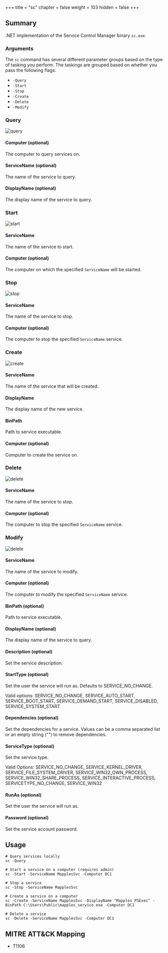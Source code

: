+++
title = "sc"
chapter = false
weight = 103
hidden = false
+++

## Summary
.NET implementation of the Service Control Manager binary `sc.exe`.

### Arguments

The `sc` command has several different parameter groups based on the type of tasking you perform. The taskings are grouped based on whether you pass the following flags:

- `-Query`
- `-Start`
- `-Stop`
- `-Create`
- `-Delete`
- `-Modify`

### Query

![query](../images/sc_query.png)

#### Computer (optional)

The computer to query services on.

#### ServiceName (optional)

The name of the service to query.

#### DisplayName (optional)

The display name of the service to query.

### Start

![start](../images/sc_start.png)

#### ServiceName

The name of the service to start.

#### Computer (optional)

The computer on which the specified `ServiceName` will be started.

### Stop

![stop](../images/sc_stop.png)

#### ServiceName

The name of the service to stop.

#### Computer (optional)

The computer to stop the specified `ServiceName` service.

### Create

![create](../images/sc_create.png)

#### ServiceName

The name of the service that will be created.

#### DisplayName

The display name of the new service.

#### BinPath

Path to service executable.

#### Computer (optional)

Computer to create the service on.

### Delete

![delete](../images/sc_delete.png)

#### ServiceName

The name of the service to stop.

#### Computer (optional)

The computer to stop the specified `ServiceName` service.

### Modify

![delete](../images/sc_modify.png)

#### ServiceName

The name of the service to modify.

#### Computer (optional)

The computer to modify the specified `ServiceName` service.

#### BinPath (optional)

Path to service executable.

#### DisplayName (optional)

The display name of the service to query.

#### Description (optional) 
Set the service description.

#### StartType (optional)
Set the user the service will run as. Defaults to SERVICE_NO_CHANGE.

Valid options: SERVICE_NO_CHANGE, SERVICE_AUTO_START, SERVICE_BOOT_START, SERVICE_DEMAND_START, SERVICE_DISABLED, SERVICE_SYSTEM_START

#### Dependencies (optional) 
Set the dependencies for a service. Values can be a comma separated list or an empty string ("") to remove dependencies.

#### ServiceType (optional)
Set the service type.

Valid Options: SERVICE_NO_CHANGE, SERVICE_KERNEL_DRIVER, SERVICE_FILE_SYSTEM_DRIVER, SERVICE_WIN32_OWN_PROCESS, SERVICE_WIN32_SHARE_PROCESS, SERVICE_INTERACTIVE_PROCESS, SERVICETYPE_NO_CHANGE, SERVICE_WIN32

#### RunAs (optional)

Set the user the service will run as.

#### Password (optional)
Set the service account password.


## Usage
```
# Query services locally
sc -Query

# Start a service on a computer (requires admin)
sc -Start -ServiceName MapplesSvc -Computer DC1

# Stop a service
sc -Stop -ServiceName MapplesSvc

# Create a service on a computer
sc -Create -ServiceName MapplesSvc -DisplayName "Mapples PSExec" -BinPath C:\Users\Public\mapples_service.exe -Computer DC1

# Delete a service
sc -Delete -ServiceName MapplesSvc -Computer DC1
```

## MITRE ATT&CK Mapping

- T1106